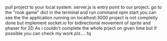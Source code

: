 pull project to your local system.
server.js is entry point to our project.
go to the "rook game" dict in the terminal and run command npm start
you can see the the application running on localhost:3000
project is not completly done but implement socket.io for bidirectional movement of sprite and phaser for 2D
As i couldn't complete the whole prject on given time but if possible you can check my work plz.... tq
